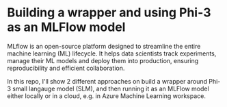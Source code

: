 # Building a wrapper and using Phi-3 as an MLFlow model

MLflow is an open-source platform designed to streamline the entire machine learning (ML) lifecycle. It helps data scientists track experiments, manage their ML models and deploy them into production, ensuring reproducibility and efficient collaboration.

In this repo, I'll show 2 different approaches on build a wrapper around Phi-3 small langauge model (SLM), and then running it as an MLFlow model either locally or in a cloud, e.g. in Azure Machine Learning workspace.

